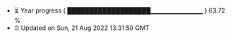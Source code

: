 - ⏳ Year progress { ███████████████████▁▁▁▁▁▁▁▁▁▁▁ } 63.72 %
- ⏰ Updated on Sun, 21 Aug 2022 13:31:59 GMT

